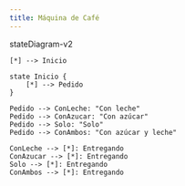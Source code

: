 ```yaml
---
title: Máquina de Café
---
```

stateDiagram-v2

    [*] --> Inicio

    state Inicio {
        [*] --> Pedido
    }

    Pedido --> ConLeche: "Con leche"
    Pedido --> ConAzucar: "Con azúcar"
    Pedido --> Solo: "Solo"
    Pedido --> ConAmbos: "Con azúcar y leche"

    ConLeche --> [*]: Entregando
    ConAzucar --> [*]: Entregando
    Solo --> [*]: Entregando
    ConAmbos --> [*]: Entregando